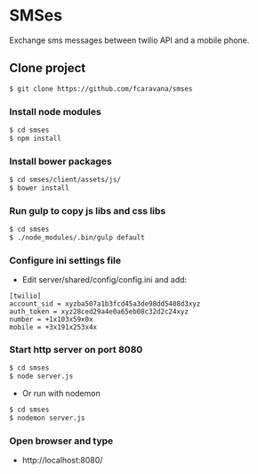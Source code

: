 # SMSes

Exchange sms messages between twilio API and a mobile phone.

## Clone project

```sh
$ git clone https://github.com/fcaravana/smses
```

### Install node modules

```sh
$ cd smses
$ npm install
```

### Install bower packages

```sh
$ cd smses/client/assets/js/
$ bower install
```

### Run gulp to copy js libs and css libs
```sh
$ cd smses
$ ./node_modules/.bin/gulp default
```

### Configure ini settings file

* Edit server/shared/config/config.ini and add:

```
[twilio]
account_sid = xyzba507a1b3fcd45a3de98dd5408d3xyz
auth_token = xyz28ced29a4e0a65eb08c32d2c24xyz
number = +1x103x59x0x
mobile = +3x191x253x4x
```

### Start http server on port 8080
```sh
$ cd smses
$ node server.js
```

* Or run with nodemon
```sh
$ cd smses
$ nodemon server.js
```

### Open browser and type

* http://localhost:8080/